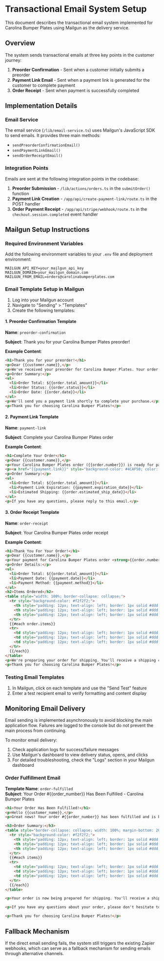 # Transactional Email System Setup

This document describes the transactional email system implemented for Carolina Bumper Plates using Mailgun as the delivery service.

## Overview

The system sends transactional emails at three key points in the customer journey:

1. **Preorder Confirmation** - Sent when a customer initially submits a preorder
2. **Payment Link Email** - Sent when a payment link is generated for the customer to complete payment
3. **Order Receipt** - Sent when payment is successfully completed

## Implementation Details

### Email Service

The email service (`/lib/email-service.ts`) uses Mailgun's JavaScript SDK to send emails. It provides three main methods:

- `sendPreorderConfirmationEmail()`
- `sendPaymentLinkEmail()`
- `sendOrderReceiptEmail()`

### Integration Points

Emails are sent at the following integration points in the codebase:

1. **Preorder Submission** - `/lib/actions/orders.ts` in the `submitOrder()` function
2. **Payment Link Creation** - `/app/api/create-payment-link/route.ts` in the POST handler
3. **Order Payment Receipt** - `/app/api/stripe/webhook/route.ts` in the `checkout.session.completed` event handler

## Mailgun Setup Instructions

### Required Environment Variables

Add the following environment variables to your `.env` file and deployment environment:

```
MAILGUN_API_KEY=your_mailgun_api_key
MAILGUN_DOMAIN=your_mailgun_domain.com
MAILGUN_FROM_EMAIL=orders@carolinabumperplates.com
```

### Email Template Setup in Mailgun

1. Log into your Mailgun account
2. Navigate to "Sending" > "Templates"
3. Create the following templates:

#### 1. Preorder Confirmation Template

**Name**: `preorder-confirmation`

**Subject**: Thank you for your Carolina Bumper Plates preorder!

**Example Content**:
```html
<h1>Thank you for your preorder!</h1>
<p>Dear {{customer.name}},</p>
<p>We've received your preorder for Carolina Bumper Plates. Your order number is <strong>{{order.number}}</strong>.</p>
<p>Order Summary:</p>
<ul>
  <li>Order Total: ${{order.total_amount}}</li>
  <li>Order Status: {{order.status}}</li>
  <li>Order Date: {{order.date}}</li>
</ul>
<p>We'll send you a payment link shortly to complete your purchase.</p>
<p>Thank you for choosing Carolina Bumper Plates!</p>
```

#### 2. Payment Link Template

**Name**: `payment-link`

**Subject**: Complete your Carolina Bumper Plates order

**Example Content**:
```html
<h1>Complete Your Order</h1>
<p>Dear {{customer.name}},</p>
<p>Your Carolina Bumper Plates order ({{order.number}}) is ready for payment.</p>
<p><a href="{{payment.link}}" style="background-color: #4CAF50; color: white; padding: 14px 20px; text-decoration: none; display: inline-block;">Complete Payment</a></p>
<p>Order Summary:</p>
<ul>
  <li>Order Total: ${{order.total_amount}}</li>
  <li>Payment Link Expiration: {{payment.expiration_date}}</li>
  <li>Estimated Shipping: {{order.estimated_ship_date}}</li>
</ul>
<p>If you have any questions, please reply to this email.</p>
```

#### 3. Order Receipt Template

**Name**: `order-receipt`

**Subject**: Your Carolina Bumper Plates order receipt

**Example Content**:
```html
<h1>Thank You For Your Order!</h1>
<p>Dear {{customer.name}},</p>
<p>Your payment for Carolina Bumper Plates order <strong>{{order.number}}</strong> has been successfully processed.</p>
<p>Order Details:</p>
<ul>
  <li>Order Total: ${{order.total_amount}}</li>
  <li>Payment Date: {{payment.date}}</li>
  <li>Payment Method: {{payment.method}}</li>
</ul>
<h2>Items Ordered</h2>
<table style="width: 100%; border-collapse: collapse;">
  <tr style="background-color: #f2f2f2;">
    <th style="padding: 12px; text-align: left; border: 1px solid #ddd;">Item</th>
    <th style="padding: 12px; text-align: left; border: 1px solid #ddd;">Quantity</th>
    <th style="padding: 12px; text-align: left; border: 1px solid #ddd;">Price</th>
  </tr>
  {{#each order.items}}
  <tr>
    <td style="padding: 12px; text-align: left; border: 1px solid #ddd;">{{this.name}}</td>
    <td style="padding: 12px; text-align: left; border: 1px solid #ddd;">{{this.quantity}}</td>
    <td style="padding: 12px; text-align: left; border: 1px solid #ddd;">${{this.price}}</td>
  </tr>
  {{/each}}
</table>
<p>We're preparing your order for shipping. You'll receive a shipping confirmation when your order is on its way.</p>
<p>Thank you for choosing Carolina Bumper Plates!</p>
```

### Testing Email Templates

1. In Mailgun, click on each template and use the "Send Test" feature
2. Enter a test recipient email to verify formatting and content display

## Monitoring Email Delivery

Email sending is implemented asynchronously to avoid blocking the main application flow. Failures are logged to the console but do not prevent the main process from continuing.

To monitor email delivery:
1. Check application logs for success/failure messages
2. Use Mailgun's dashboard to view delivery status, opens, and clicks
3. For detailed troubleshooting, check the "Logs" section in your Mailgun dashboard

### Order Fulfillment Email

**Template Name**: `order-fulfilled`  
**Subject**: Your Order #{{order_number}} Has Been Fulfilled - Carolina Bumper Plates

```html
<h1>Your Order Has Been Fulfilled!</h1>
<p>Hello {{customer_name}},</p>
<p>Great news! Your order #{{order_number}} has been fulfilled and is being prepared for shipping.</p>

<h3>Order Summary:</h3>
<table style="border-collapse: collapse; width: 100%; margin-bottom: 20px;">
  <tr style="background-color: #f2f2f2;">
    <th style="padding: 12px; text-align: left; border: 1px solid #ddd;">Product</th>
    <th style="padding: 12px; text-align: left; border: 1px solid #ddd;">Quantity</th>
    <th style="padding: 12px; text-align: left; border: 1px solid #ddd;">Price</th>
  </tr>
  {{#each items}}
  <tr>
    <td style="padding: 12px; text-align: left; border: 1px solid #ddd;">{{this.product_title}}</td>
    <td style="padding: 12px; text-align: left; border: 1px solid #ddd;">{{this.quantity}}</td>
    <td style="padding: 12px; text-align: left; border: 1px solid #ddd;">${{this.price}}</td>
  </tr>
  {{/each}}
</table>

<p>Your order is now being prepared for shipping. You'll receive a shipping confirmation with tracking information once your order is on its way.</p>

<p>If you have any questions about your order, please don't hesitate to contact us.</p>

<p>Thank you for choosing Carolina Bumper Plates!</p>
```

## Fallback Mechanism

If the direct email sending fails, the system still triggers the existing Zapier webhooks, which can serve as a fallback mechanism for sending emails through alternative channels.
